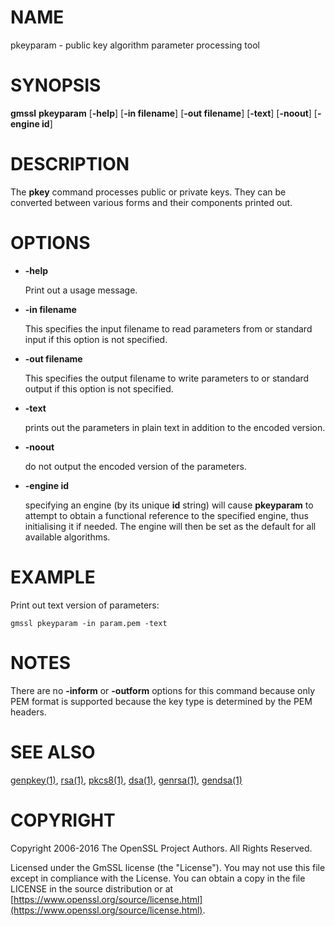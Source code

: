 # NAME

pkeyparam - public key algorithm parameter processing tool

# SYNOPSIS

**gmssl** **pkeyparam**
\[**-help**\]
\[**-in filename**\]
\[**-out filename**\]
\[**-text**\]
\[**-noout**\]
\[**-engine id**\]

# DESCRIPTION

The **pkey** command processes public or private keys. They can be converted
between various forms and their components printed out.

# OPTIONS

- **-help**

    Print out a usage message.

- **-in filename**

    This specifies the input filename to read parameters from or standard input if
    this option is not specified.

- **-out filename**

    This specifies the output filename to write parameters to or standard output if
    this option is not specified.

- **-text**

    prints out the parameters in plain text in addition to the encoded version.

- **-noout**

    do not output the encoded version of the parameters.

- **-engine id**

    specifying an engine (by its unique **id** string) will cause **pkeyparam**
    to attempt to obtain a functional reference to the specified engine,
    thus initialising it if needed. The engine will then be set as the default
    for all available algorithms.

# EXAMPLE

Print out text version of parameters:

    gmssl pkeyparam -in param.pem -text

# NOTES

There are no **-inform** or **-outform** options for this command because only
PEM format is supported because the key type is determined by the PEM headers.

# SEE ALSO

[genpkey(1)](http://man.he.net/man1/genpkey), [rsa(1)](http://man.he.net/man1/rsa), [pkcs8(1)](http://man.he.net/man1/pkcs8),
[dsa(1)](http://man.he.net/man1/dsa), [genrsa(1)](http://man.he.net/man1/genrsa), [gendsa(1)](http://man.he.net/man1/gendsa)

# COPYRIGHT

Copyright 2006-2016 The OpenSSL Project Authors. All Rights Reserved.

Licensed under the GmSSL license (the "License").  You may not use
this file except in compliance with the License.  You can obtain a copy
in the file LICENSE in the source distribution or at
[https://www.openssl.org/source/license.html](https://www.openssl.org/source/license.html).
